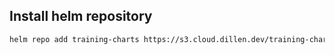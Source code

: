 ## Install helm repository

```bash
helm repo add training-charts https://s3.cloud.dillen.dev/training-charts
```

